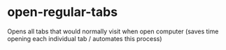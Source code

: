 # open-regular-tabs
Opens all tabs that would normally visit when open computer (saves time opening each individual tab / automates this process)
